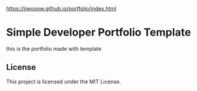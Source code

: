 https://jiwooow.github.io/portfolio/index.html

# Simple Developer Portfolio Template
this is the portfolio made with template

## License

This project is licensed under the MIT License.
